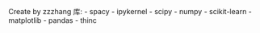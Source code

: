 
Create by zzzhang
库: - spacy
    - ipykernel
    - scipy
    - numpy
    - scikit-learn
    - matplotlib
    - pandas
    - thinc
